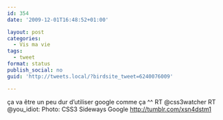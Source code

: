 ```yaml
---
id: 354
date: '2009-12-01T16:48:52+01:00'

layout: post
categories:
  - Vis ma vie
tags:
  - tweet
format: status
publish_social: no
guid: 'http://tweets.local/?birdsite_tweet=6240076009'

---
```


ça va être un peu dur d’utiliser google comme ça ^^ RT @css3watcher RT @you\_idiot: Photo: CSS3 Sideways Google http://tumblr.com/xsn4dstm1